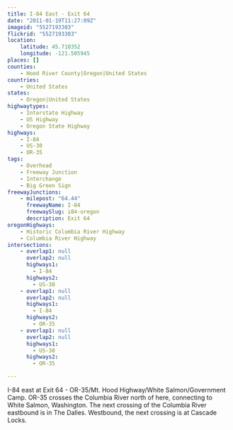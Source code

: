 ```yaml
---
title: I-84 East - Exit 64
date: "2011-01-19T11:27:09Z"
imageid: "5527193303"
flickrid: "5527193303"
location:
    latitude: 45.710352
    longitude: -121.505945
places: []
counties:
    - Hood River County|Oregon|United States
countries:
    - United States
states:
    - Oregon|United States
highwaytypes:
    - Interstate Highway
    - US Highway
    - Oregon State Highway
highways:
    - I-84
    - US-30
    - OR-35
tags:
    - Overhead
    - Freeway Junction
    - Interchange
    - Big Green Sign
freewayJunctions:
    - milepost: "64.44"
      freewayName: I-84
      freewaySlug: i84-oregon
      description: Exit 64
oregonHighways:
    - Historic Columbia River Highway
    - Columbia River Highway
intersections:
    - overlap1: null
      overlap2: null
      highways1:
        - I-84
      highways2:
        - US-30
    - overlap1: null
      overlap2: null
      highways1:
        - I-84
      highways2:
        - OR-35
    - overlap1: null
      overlap2: null
      highways1:
        - US-30
      highways2:
        - OR-35

---
```

I-84 east at Exit 64 - OR-35/Mt. Hood Highway/White Salmon/Government Camp.  OR-35 crosses the Columbia River north of here, connecting to White Salmon, Washington.  The next crossing of the Columbia River eastbound is in The Dalles.  Westbound, the next crossing is at Cascade Locks.